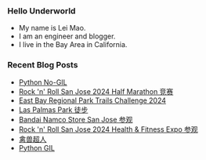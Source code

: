 ### Hello Underworld

- My name is Lei Mao.
- I am an engineer and blogger.
- I live in the Bay Area in California.


### Recent Blog Posts

<!-- BLOG-POST-LIST:START -->
- [Python No-GIL](https://leimao.github.io/blog/Python-No-GIL/)
- [Rock &#39;n&#39; Roll San Jose 2024 Half Marathon 竞赛](https://leimao.github.io/life/Rock-n-Roll-San-Jose-2024-Half-Marathon/)
- [East Bay Regional Park Trails Challenge 2024](https://leimao.github.io/essay/East-Bay-Regional-Park-Trails-Challenge-2024/)
- [Las Palmas Park 徒步](https://leimao.github.io/life/Las-Palmas-Park/)
- [Bandai Namco Store San Jose 参观](https://leimao.github.io/life/Bandai-Namco-Store-San-Jose/)
- [Rock &#39;n&#39; Roll San Jose 2024 Health &amp; Fitness Expo 参观](https://leimao.github.io/life/Rock-n-Roll-San-Jose-2024-Health-Fitness-Expo/)
- [禽兽超人](https://leimao.github.io/essay/%E7%A6%BD%E5%85%BD%E8%B6%85%E4%BA%BA/)
- [Python GIL](https://leimao.github.io/blog/Python-GIL/)
<!-- BLOG-POST-LIST:END -->
